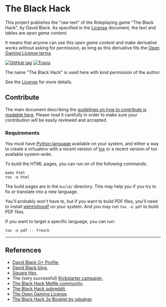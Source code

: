 # The Black Hack

This project publishes the "raw text" of the Roleplaying game "The Black Hack", by David Black. As specified in the [License](LICENSE) document, the text and tables are *open game content*.

It means that anyone can use this *open game content* and make derivative works without asking for permission, as long as this derivative fits the [Open Gaming License terms](http://www.opengamingfoundation.org/ogl.html).

[![GitHub tag](https://img.shields.io/github/tag/brunobord/the-black-hack.svg?maxAge=2592000)]() [![Travis](https://img.shields.io/travis/brunobord/the-black-hack.svg?maxAge=2592000)]()

The name "The Black Hack" is used here with kind permission of the author.

See the [License](LICENSE) for more details.


## Contribute

The main document describing the [guidelines on how to contribute is readable here](.github/CONTRIBUTING.md). Please read it carefully in order to make sure your contribution will be easily reviewed and accepted.

### Requirements

You must have [Python language](https://www.python.org/) available on your system, and either a way to create a virtualenv with a recent version of [tox](http://tox.readthedocs.io/en/latest/) or a recent version of tox available system-wide.

To build the HTML pages, you can run on of the following commands:

```
make html
tox -e html
```

The build pages are in the ``build/`` directory. This may help you if you try to fix or translate into a new language.

You'll probably won't have to, but if you want to build PDF files, you'll need to install [wkhtmltopdf](http://wkhtmltopdf.org/) on your system. And you may run ``tox -e pdf`` to build PDF files.

If you want to target a specific language, you can run:

```
tox -e pdf -- french
```

----

## References

* [David Black G+ Profile](https://plus.google.com/112905476698977529502),
* [David Black blog](http://dngnsndrgns.blogspot.fr/),
* [Square Hex](http://squarehex.myshopify.com/),
* The (very successful) [Kickstarter campaign](https://www.kickstarter.com/projects/1730454032/the-black-hack),
* [The Black Hack MeWe community](https://mewe.com/join-front/the_black_hack),
* [The Black Hack subreddit](https://www.reddit.com/r/TheBlackHack/),
* [The Open Gaming License](http://www.opengamingfoundation.org/ogl.html).
* [The Black Hack 2e Booklet by sdsalyer](https://github.com/sdsalyer/The_Black_Hack_2e_Booklet_MD_1.0)
